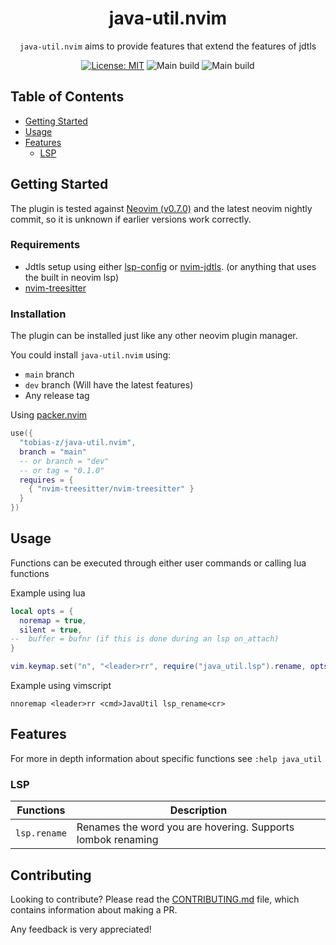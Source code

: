 <div align="center">

# java-util.nvim

`java-util.nvim` aims to provide features that extend the features of jdtls

[![License: MIT](https://img.shields.io/badge/License-MIT-green.svg)](https://opensource.org/licenses/MIT)
![Main build](https://img.shields.io/github/workflow/status/tobias-z/java-util.nvim/Validate?label=main%20build)
![Main build](https://img.shields.io/github/workflow/status/tobias-z/java-util.nvim/Validate/dev?label=dev%20build)

</div>

## Table of Contents

- [Getting Started](#getting-started)
- [Usage](#usage)
- [Features](#features)
  - [LSP](#lsp)

## Getting Started

The plugin is tested against [Neovim (v0.7.0)](https://github.com/neovim/neovim/releases/tag/v0.7.0) and the latest neovim nightly commit, so it is unknown if earlier versions work correctly.

### Requirements

- Jdtls setup using either [lsp-config](https://github.com/neovim/nvim-lspconfig/blob/master/doc/server_configurations.md#jdtls) or [nvim-jdtls](https://github.com/mfussenegger/nvim-jdtls). (or anything that uses the built in neovim lsp)
- [nvim-treesitter](https://github.com/nvim-treesitter/nvim-treesitter)

### Installation

The plugin can be installed just like any other neovim plugin manager.

You could install `java-util.nvim` using:

- `main` branch
- `dev` branch (Will have the latest features)
- Any release tag

Using [packer.nvim](https://github.com/wbthomason/packer.nvim)

```lua
use({
  "tobias-z/java-util.nvim",
  branch = "main"
  -- or branch = "dev"
  -- or tag = "0.1.0"
  requires = {
    { "nvim-treesitter/nvim-treesitter" }
  }
})
```

## Usage

Functions can be executed through either user commands or calling lua functions

Example using lua

```lua
local opts = {
  noremap = true,
  silent = true,
--  buffer = bufnr (if this is done during an lsp on_attach)
}

vim.keymap.set("n", "<leader>rr", require("java_util.lsp").rename, opts)
```

Example using vimscript

```viml
nnoremap <leader>rr <cmd>JavaUtil lsp_rename<cr>
```

## Features

For more in depth information about specific functions see `:help java_util`

### LSP

| Functions    | Description                                                 |
| ------------ | ----------------------------------------------------------- |
| `lsp.rename` | Renames the word you are hovering. Supports lombok renaming |

## Contributing

Looking to contribute? Please read the [CONTRIBUTING.md](./CONTRIBUTING.md) file, which contains information about making a PR.

Any feedback is very appreciated!
